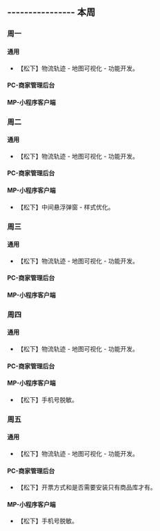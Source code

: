 ## ---------------- 本周

### 周一
#### 通用
* 【松下】物流轨迹 - 地图可视化 - 功能开发。
#### PC-商家管理后台
#### MP-小程序客户端

### 周二
#### 通用
* 【松下】物流轨迹 - 地图可视化 - 功能开发。
#### PC-商家管理后台
#### MP-小程序客户端
* 【松下】中间悬浮弹窗 - 样式优化。

### 周三
#### 通用
* 【松下】物流轨迹 - 地图可视化 - 功能开发。
#### PC-商家管理后台
#### MP-小程序客户端

### 周四
#### 通用
* 【松下】物流轨迹 - 地图可视化 - 功能开发。
#### PC-商家管理后台
#### MP-小程序客户端
* 【松下】手机号脱敏。

### 周五
#### 通用
* 【松下】物流轨迹 - 地图可视化 - 功能开发。
#### PC-商家管理后台
* 【松下】开票方式和是否需要安装只有商品库才有。
#### MP-小程序客户端
* 【松下】手机号脱敏。
